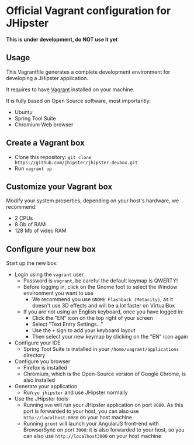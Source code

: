 # Official Vagrant configuration for JHipster

__This is under development, do NOT use it yet__

## Usage

This Vagrantfile generates a complete development environment for developing a JHipster application.

It requires to have [Vagrant](https://www.vagrantup.com/) installed on your machine.

It is fully based on Open Source software, most importantly:

- Ubuntu
- Spring Tool Suite
- Chromium Web browser

## Create a Vagrant box

- Clone this repository: `git clone https://github.com/jhipster/jhipster-devbox.git`
- Run `vagrant up`

## Customize your Vagrant box

Modify your system properties, depending on your host's hardware, we recommend:

- 2 CPUs
- 8 Gb of RAM
- 128 Mb of video RAM

## Configure your new box

Start up the new box:

- Login using the `vagrant` user
  - Password is `vagrant`, be careful the default keymap is QWERTY!
  - Before logging in, click on the Gnome foot to select the Window environment you want to use
    - We recommend you use `GNOME Flashback (Metacity)`, as it doesn't use 3D effects and will be a lot faster on VirtualBox
  - If you are not using an English keyboard, once you have logged in:
      - Click the "EN" icon on the top right of your screen
      - Select "Text Entry Settings..."
      - Use the `+` sign to add your keyboard layout
      - Then select your new keymap by clicking on the "EN" icon again
- Configure your IDE
  - Spring Tool Suite is installed in your `/home/vagrant/applications` directory
- Configure you browser
  - Firefox is installed
  - Chromium, which is the Open-Source version of Google Chrome, is also installed
- Generate your application
  - Run `yo jhipster` and use JHipster normally
- Use the JHipster tools
  - Running `mvn` will run your JHipster application on port `8080`. As this port is forwarded to your host, you can also use `http://localhost:8080` on your host machine
  - Running `grunt` will launch your AngularJS front-end with BrowserSync on port `3000`: it is also forwarded to your host, so you can also use `http://localhost3000` on your host machine
